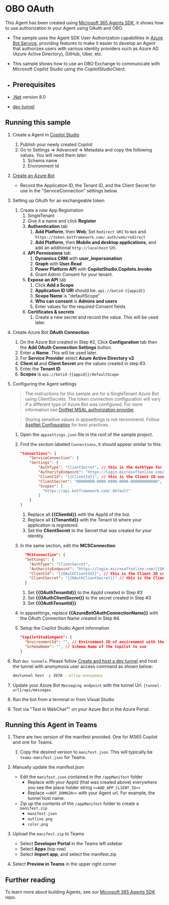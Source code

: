﻿# OBO OAuth

This Agent has been created using [Microsoft 365 Agents SDK](https://github.com/microsoft/agents-for-net), it shows how to use authorization in your Agent using OAuth and OBO.

- The sample uses the Agent SDK User Authorization capabilities in [Azure Bot Service](https://docs.botframework.com), providing features to make it easier to develop an Agent that authorizes users with various identity providers such as Azure AD (Azure Active Directory), GitHub, Uber, etc.
- This sample shows how to use an OBO Exchange to communicate with Microsoft Copilot Studio using the CopilotStudioClient.

- ## Prerequisites

-  [.Net](https://dotnet.microsoft.com/en-us/download/dotnet/8.0) version 8.0
-  [dev tunnel](https://learn.microsoft.com/en-us/azure/developer/dev-tunnels/get-started?tabs=windows)

## Running this sample

1. Create a Agent in [Copilot Studio](https://copilotstudio.microsoft.com)
   1. Publish your newly created Copilot
   1. Go to Settings => Advanced => Metadata and copy the following values. You will need them later:
      1. Schema name
      1. Environment Id
       
2. [Create an Azure Bot](https://aka.ms/AgentsSDK-CreateBot)
   - Record the Application ID, the Tenant ID, and the Client Secret for use in the "ServiceConnection" settings below.

3. Setting up OAuth for an exchangeable token 
   1. Create a new App Registration
      1. SingleTenant
      1. Give it a name and click **Register**
      1. **Authentication** tab
         1. **Add Platform**, then **Web**, Set `Redirect URI` to `Web` and `https://token.botframework.com/.auth/web/redirect`
         1. **Add Platform**, then **Mobile and desktop applications**, and add an additional `http://localhost` Uri.
      1. **API Permissions** tab
         1. **Dynamics CRM** with **user_impersonation**
         1. **Graph** with **User.Read**
         1. **Power Platform API** with **CopilotStudio.Copilots.Invoke**
         1. Grant Admin Consent for your tenant.
      1. **Expose an API** tab
         1. Click **Add a Scope**
         1. **Application ID URI** should be: `api://botid-{{appid}}`
         1. **Scope Name** is "defaultScope"
         1. **Who can consent** is **Admins and users**
         1. Enter values for the required Consent fields
      1. **Certificates & secrets**
         1. Create a new secret and record the value.  This will be used later.
         
4. Create Azure Bot **OAuth Connection**
   1. On the Azure Bot created in Step #2, Click **Configuration** tab then the **Add OAuth Connection Settings** button.
   1. Enter a **Name**.  This will be used later.
   1. For **Service Provider** select **Azure Active Directory v2**
   1. **Client id** and **Client Secret** are the values created in step #3.
   1. Enter the **Tenant ID**
   1. **Scopes** is `api://botid-{{appid}}/defaultScope`

1. Configuring the Agent settings
   > The instructions for this sample are for a SingleTenant Azure Bot using ClientSecrets.  The token connection configuration will vary if a different type of Azure Bot was configured.  For more information see [DotNet MSAL authorization provider](https://aka.ms/AgentsSDK-DotNetMSALAuth)

   > Storing sensitive values in appsettings is not recommend.  Follow [AspNet Configuration](https://learn.microsoft.com/en-us/aspnet/core/fundamentals/configuration/?view=aspnetcore-9.0) for best practices.

   1. Open the `appsettings.json` file in the root of the sample project.

   1. Find the section labeled `Connections`,  it should appear similar to this:

      ```json
      "Connections": {
          "ServiceConnection": {
          "Settings": {
              "AuthType": "ClientSecret", // this is the AuthType for the connection, valid values can be found in Microsoft.Agents.authorization.Msal.Model.AuthTypes.  The default is ClientSecret.
              "AuthorityEndpoint": "https://login.microsoftonline.com/{{TenantId}}",
              "ClientId": "{{ClientId}}", // this is the Client ID used for the connection.
              "ClientSecret": "00000000-0000-0000-0000-000000000000", // this is the Client Secret used for the connection.
              "Scopes": [
                "https://api.botframework.com/.default"
              ]
          }
      }
      ```

      1. Replace all **{{ClientId}}** with the AppId of the bot.
      1. Replace all **{{TenantId}}** with the Tenant Id where your application is registered.
      1. Set the **ClientSecret** to the Secret that was created for your identity.
      
   1. In the same section, edit the **MCSConnection**
      ```json
        "MCSConnection": {
        "Settings": {
          "AuthType": "ClientSecret",
          "AuthorityEndpoint": "https://login.microsoftonline.com/{{OAuthTenantId}}",
          "ClientId": "{{OAuthClientId}}", // this is the Client ID created in Step #3
          "ClientSecret": "{{OAuthClientSecret}}" // this is the Client Secret created in Step #3
        }
      ```
      1. Set **{{OAuthTenantId}}** to the AppId created in Step #3
      1. Set **{{OAuthClientSecret}}** to the secret created in Step #3
      1. Set **{{OAuthTenantId}}**
      
   1. In appsettings, replace **{{AzureBotOAuthConnectionName}}** with the OAuth Connection Name created in Step #4.

   1. Setup the Copilot Studio Agent information
      ```json
      "CopilotStudioAgent": {
        "EnvironmentId": "", // Environment ID of environment with the CopilotStudio App.
        "SchemaName": "", // Schema Name of the Copilot to use
      }
      ```
   
1. Run `dev tunnels`. Please follow [Create and host a dev tunnel](https://learn.microsoft.com/en-us/azure/developer/dev-tunnels/get-started?tabs=windows) and host the tunnel with anonymous user access command as shown below:

   ```bash
   devtunnel host -p 3978 --allow-anonymous
   ```

1. Update your Azure Bot ``Messaging endpoint`` with the tunnel Url:  `{tunnel-url}/api/messages`

1. Run the bot from a terminal or from Visual Studio

1. Test via "Test in WebChat"" on your Azure Bot in the Azure Portal.

## Running this Agent in Teams

1. There are two version of the manifest provided.  One for M365 Copilot and one for Teams.
   1. Copy the desired version to `manifest.json`.  This will typically be `teams-manifest.json` for Teams.
1. Manually update the manifest.json
   - Edit the `manifest.json` contained in the `/appManifest` folder
     - Replace with your AppId (that was created above) *everywhere* you see the place holder string `<<AAD_APP_CLIENT_ID>>`
     - Replace `<<BOT_DOMAIN>>` with your Agent url.  For example, the tunnel host name.
   - Zip up the contents of the `/appManifest` folder to create a `manifest.zip`
     - `manifest.json`
     - `outline.png`
     - `color.png`
1. Upload the `manifest.zip` to Teams
   - Select **Developer Portal** in the Teams left sidebar
   - Select **Apps** (top row)
   - Select **Import app**, and select the manifest.zip

1. Select **Preview in Teams** in the upper right corner

## Further reading
To learn more about building Agents, see our [Microsoft 365 Agents SDK](https://github.com/microsoft/agents) repo.

